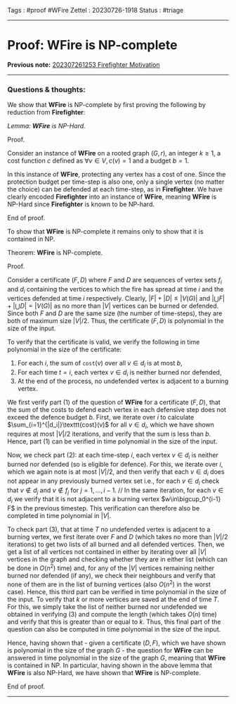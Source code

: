 Tags : #proof #WFire
Zettel :  20230726-1918
Status : #triage 

-----

# Proof: WFire is NP-complete

**Previous note:** [202307261253 Firefighter Motivation](202307261253%20Firefighter%20Motivation.md)

-----

### Questions & thoughts:

We show that **WFire** is NP-complete by first proving the following by reduction from **Firefighter**:

*Lemma:* ***WFire** is NP-Hard.*

Proof.

Consider an instance of **WFire** on a rooted graph $(G, r)$, an integer $k\geq1$, a cost function $c$ defined as $\forall v\in V,\,c(v) = 1$ and a budget $b=1$.

In this instance of **WFire**, protecting any vertex has a cost of one. Since the protection budget per time-step is also one, only a single vertex (no matter the choice) can be defended at each time-step, as in **Firefighter**. We have clearly encoded **Firefighter** into an instance of **WFire**, meaning **WFire** is NP-Hard since **Firefighter** is known to be NP-hard.

End of proof.


To show that **WFire** is NP-complete it remains only to show that it is contained in NP.

Theorem: **WFire** is NP-complete.

Proof.

Consider a certificate $(F, D)$ where $F$ and $D$ are sequences of vertex sets $f_i$ and $d_i$ containing the vertices to which the fire has spread at time $i$ and the vertices defended at time $i$ respectively. Clearly, $|F|+|D|\leq|V(G)|$ and $|\bigcup F|+|\bigcup D| = |V(G)|$ as no more than $|V|$ vertices can be burned or defended. Since both $F$ and $D$ are the same size (the number of time-steps), they are both of maximum size $|V|/2.$ Thus, the certificate $(F, D)$ is polynomial in the size of the input.

To verify that the certificate is valid, we verify the following in time polynomial in the size of the certificate:
1. For each $i$, the sum of $\texttt{cost}(v)$ over all $v\in d_i$ is at most $b$,
2. For each time $t=i,$ each vertex $v\in d_i$ is neither burned nor defended,
3. At the end of the process, no undefended vertex is adjacent to a burning vertex.

We first verify part (1) of the question of **WFire** for a certificate $(F, D),$ that the sum of the costs to defend each vertex in each defensive step does not exceed the defence budget $b.$ First, we iterate over $i$ to calculate $\sum_{i=1}^{|d_i|}\texttt{cost}(v)$ for all $v\in d_i,$ which we have shown requires at most $|V|/2$ iterations, and verify that the sum is less than $b.$ Hence, part (1) can be verified in time polynomial in the size of the input.

Now, we check part (2): at each time-step $i,$ each vertex $v\in d_i$ is neither burned nor defended (so is eligible for defence). For this, we iterate over $i,$ which we again note is at most $|V|/2,$ and then verify that each $v\in d_i$ does not appear in any previously burned vertex set i.e., for each $v\in d_i$ check that $v\notin d_j$ and $v\notin f_j$ for $j=1, \dots, i-1$. 
// In the same iteration, for each $v\in d_i$ we verify that it is not adjacent to a burning vertex $w\in\bigcup_0^{i-1} F$ in the previous timestep.
This verification can therefore also be completed in time polynomial in $|V|.$

To check part (3), that at time $T$ no undefended vertex is adjacent to a burning vertex, we first iterate over $F$ and $D$ (which takes no more than $|V|/2$ iterations) to get two lists of all burned and all defended vertices. Then, we get a list of all vertices not contained in either by iterating over all $|V|$ vertices in the graph and checking whether they are in either list (which can be done in $O(n^2)$ time) and, for any of the $|V|$ vertices remaining neither burned nor defended (if any), we check their neighbours and verify that none of them are in the list of burning vertices (also $O(n^2)$ in the worst case). Hence, this third part can be verified in time polynomial in the size of the input.
To verify that $k$ or more vertices are saved at the end of time $T.$ For this, we simply take the list of neither burned nor undefended we obtained in verifying (3) and compute the length (which takes $O(n)$ time) and verify that this is greater than or equal to $k.$ Thus, this final part of the question can also be computed in time polynomial in the size of the input.

Hence, having shown that - given a certificate $(D, F)$, which we have shown is polynomial in the size of the graph $G$ - the question for **WFire** can be answered in time polynomial in the size of the graph $G,$ meaning that **WFire** is contained in NP. In particular, having shown in the above lemma  that **WFire** is also NP-Hard, we have shown that **WFire** is NP-complete.

End of proof.



-----
